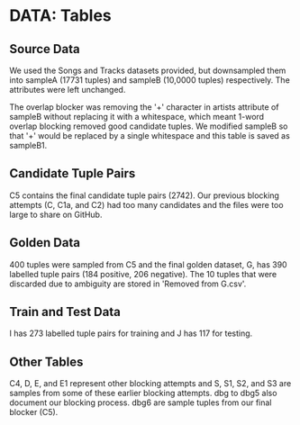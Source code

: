 # DATA: Tables
## Source Data
We used the Songs and Tracks datasets provided, but downsampled them into sampleA (17731 tuples) and sampleB (10,0000 tuples) respectively. The attributes were left unchanged.

The overlap blocker was removing the '+' character in artists attribute of sampleB without replacing it with a whitespace, which meant 1-word overlap blocking removed good candidate tuples. We modified sampleB so that '+' would be replaced by a single whitespace and this table is saved as sampleB1.

## Candidate Tuple Pairs
C5 contains the final candidate tuple pairs (2742). Our previous blocking attempts (C, C1a, and C2) had too many candidates and the files were too large to share on GitHub.

## Golden Data
400 tuples were sampled from C5 and the final golden dataset, G, has 390 labelled tuple pairs (184 positive, 206 negative). The 10 tuples that were discarded due to ambiguity are stored in 'Removed from G.csv'.

## Train and Test Data
I has 273 labelled tuple pairs for training and J has 117 for testing.

## Other Tables
C4, D, E, and E1 represent other blocking attempts and S, S1, S2, and S3 are samples from some of these earlier blocking attempts. dbg to dbg5 also document our blocking process. dbg6 are sample tuples from our final blocker (C5).
